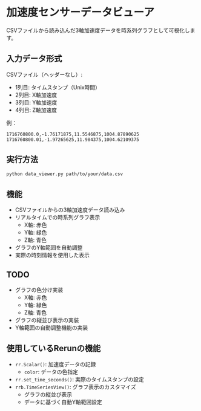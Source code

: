# 加速度センサーデータビューア

CSVファイルから読み込んだ3軸加速度データを時系列グラフとして可視化します。

## 入力データ形式

CSVファイル（ヘッダーなし）:

- 1列目: タイムスタンプ（Unix時間）
- 2列目: X軸加速度
- 3列目: Y軸加速度
- 4列目: Z軸加速度

例：

``` csv
1716760800.0,-1.76171875,11.5546875,1004.87890625
1716760800.01,-1.97265625,11.984375,1004.62109375
```

## 実行方法

```bash
python data_viewer.py path/to/your/data.csv
```

## 機能

- CSVファイルからの3軸加速度データ読み込み
- リアルタイムでの時系列グラフ表示
  - X軸: 赤色
  - Y軸: 緑色
  - Z軸: 青色
- グラフのY軸範囲を自動調整
- 実際の時刻情報を使用した表示

## TODO

- グラフの色分け実装
  - X軸: 赤色
  - Y軸: 緑色
  - Z軸: 青色
- グラフの縦並び表示の実装
- Y軸範囲の自動調整機能の実装

## 使用しているRerunの機能

- `rr.Scalar()`: 加速度データの記録
  - `color`: データの色指定
- `rr.set_time_seconds()`: 実際のタイムスタンプの設定
- `rrb.TimeSeriesView()`: グラフ表示のカスタマイズ
  - グラフの縦並び表示
  - データに基づく自動Y軸範囲設定
